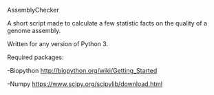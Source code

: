 AssemblyChecker

A short script made to calculate a few statistic facts on the quality of a genome assembly.

Written for any version of Python 3.

Required packages:

-Biopython	http://biopython.org/wiki/Getting_Started

-Numpy 		https://www.scipy.org/scipylib/download.html




